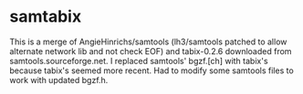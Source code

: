samtabix
========

This is a merge of AngieHinrichs/samtools (lh3/samtools patched to allow alternate network lib and not check EOF) and tabix-0.2.6 downloaded from samtools.sourceforge.net.  I replaced samtools' bgzf.[ch] with tabix's because tabix's seemed more recent. Had to modify some samtools files to work with updated bgzf.h.